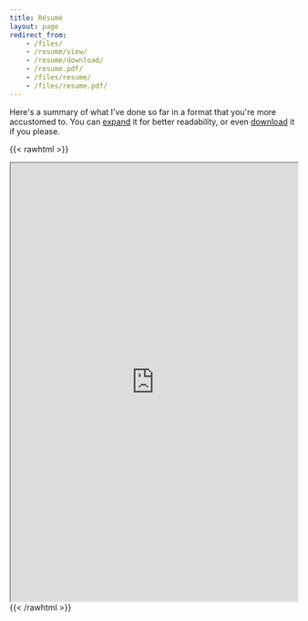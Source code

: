 ```yaml
---
title: Résumé
layout: page
redirect_from:
    - /files/
    - /resume/view/
    - /resume/download/
    - /resume.pdf/
    - /files/resume/
    - /files/resume.pdf/
---
```


Here's a summary of what I've done so far in a format that you're more accustomed to. You can [expand](https://drive.google.com/file/d/1zblqFeTflK1ksWdyUZv665Joi95hLQdB/view) it for better readability, or even [download](https://drive.google.com/uc?id=1zblqFeTflK1ksWdyUZv665Joi95hLQdB&export=download) it if you please.

{{< rawhtml >}}
<div class="pager main-pager">
    <iframe src="https://drive.google.com/file/d/1zblqFeTflK1ksWdyUZv665Joi95hLQdB/preview" width="100%" height="768px">
        <p>It appears you don't have a PDF plugin for this browser. No biggie... you can <a href="https://drive.google.com/uc?id=1zblqFeTflK1ksWdyUZv665Joi95hLQdB&export=download" target="_blank">click here to download the PDF file.</a></p>
    </iframe>
</div>
{{< /rawhtml >}}

